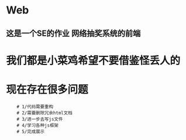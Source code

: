 ﻿# Web
## 这是一个SE的作业 网络抽奖系统的前端
# 我们都是小菜鸡希望不要借鉴怪丢人的
# 现在存在很多问题
        # 1/代码需要重构
        # 2/需要删除冗余html文档
        # 3/进一步去写js文件
        # 4/学习各种js框架
        # 5/完成展示
